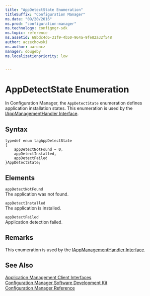 ```yaml
---
title: "AppDetectState Enumeration"
titleSuffix: "Configuration Manager"
ms.date: "09/20/2016"
ms.prod: "configuration-manager"
ms.technology: configmgr-sdk
ms.topic: reference
ms.assetid: 68bdc4d6-31f9-4b50-964a-9fe82a32f548
author: aczechowski
ms.author: aaroncz
manager: dougebyms.localizationpriority: low


---
```

# AppDetectState Enumeration
In Configuration Manager, the `AppDetectState` enumeration defines application installation states. This enumeration is used by the [IAppManagementHandler Interface](../../../../../develop/reference/core/clients/client-classes/iappmanagementhandler-interface.md).  

## Syntax  

```  
typedef enum tagAppDetectState  
{  
    appDetectNotFound = 0,   
    appDetectInstalled,   
    appDetectFailed  
}AppDetectState;  

```  

## Elements  
 `appDetectNotFound`  
 The application was not found.  

 `appDetectInstalled`  
 The application is installed.  

 `appDetectFailed`  
 Application detection failed.  

## Remarks  
 This enumeration is used by the [IAppManagementHandler Interface](../../../../../develop/reference/core/clients/client-classes/iappmanagementhandler-interface.md).  

## See Also  
 [Application Management Client Interfaces](../../../../../develop/reference/core/clients/client-classes/application-management-client-interfaces.md)   
 [Configuration Manager Software Development Kit](../../../../../develop/core/misc/system-center-configuration-manager-sdk.md)   
 [Configuration Manager Reference](../../../../../develop/reference/configuration-manager-reference.md)
